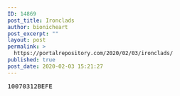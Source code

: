 ```yaml
---
ID: 14869
post_title: Ironclads
author: bionicheart
post_excerpt: ""
layout: post
permalink: >
  https://portalrepository.com/2020/02/03/ironclads/
published: true
post_date: 2020-02-03 15:21:27
---
```

<pre>10070312BEFE</pre>